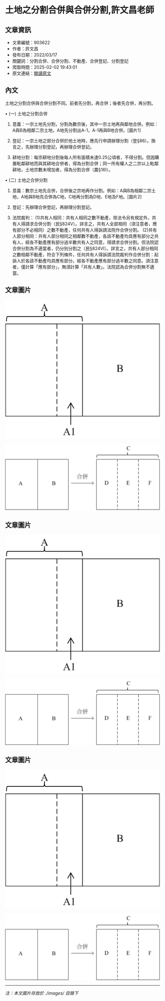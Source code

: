 # 土地之分割合併與合併分割,許文昌老師

## 文章資訊
- 文章編號：903622
- 作者：許文昌
- 發布日期：2022/03/17
- 關鍵詞：分割合併、合併分割、不動產、合併登記、分割登記
- 爬取時間：2025-02-02 19:43:01
- 原文連結：[閱讀原文](https://real-estate.get.com.tw/Columns/detail.aspx?no=903622)

## 內文
土地之分割合併與合併分割不同。前者先分割，再合併；後者先合併，再分割。

• (一) 土地之分割合併

1. 意義：一宗土地先分割，分割為數宗後，其中一宗土地再與鄰地合併。例如：A與B為相鄰二宗土地，A地先分割出A-1，A-1再與B地合併。[圖片1]

2. 登記：一宗土地之部分合併於他土地時，應先行申請辦理分割（登§86）。換言之，先辦理分割登記，再辦理合併登記。

3. 耕地分割：每宗耕地分割後每人所有面積未達0.25公頃者，不得分割。但因購置毗鄰耕地而與其耕地合併者，得為分割合併；同一所有權人之二宗以上毗鄰耕地，土地宗數未增加者，得為分割合併（農§16Ⅰ）。

• (二) 土地之合併分割

1. 意義：數宗土地先合併，合併後之宗地再作分割。例如：A與B為相鄰二宗土地，A地與B地先合併為C地，C地再分割為D地、E地及F地。[圖片2]

2. 登記：先辦理合併登記，再辦理分割登記。

3. 法院裁判： (1)共有人相同：共有人相同之數不動產，除法令另有規定外，共有人得請求合併分割（民§824Ⅴ）。詳言之，共有人全部相同（須注意者，應有部分不必相同）之數不動產，任何共有人得訴請法院作合併分割。 (2)共有人部分相同：共有人部分相同之相鄰數不動產，各該不動產均具應有部分之共有人，經各不動產應有部分過半數共有人之同意，得請求合併分割。但法院認合併分割為不適當者，仍分別分割之（民§824Ⅵ）。詳言之，共有人部分相同之數相鄰不動產，符合下列條件，任何共有人得訴請法院裁判作合併分割：起訴人於各該不動產均具應有部分。經各不動產應有部分過半數之同意。須注意者，僅計算「應有部分」，無須計算「共有人數」。法院認為合併分割無不適當。

## 文章圖片

![圖片1](./images/903622_71c1490c.png)

![圖片2](./images/903622_06232ba4.png)

## 文章圖片

![圖片1](./images/903622_71c1490c.png)

![圖片2](./images/903622_06232ba4.png)

## 文章圖片

![圖片1](./images/903622_71c1490c.png)

![圖片2](./images/903622_06232ba4.png)


---
*注：本文圖片存放於 ./images/ 目錄下*
